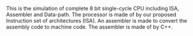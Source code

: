 This is the simulation of complete 8 bit single-cycle CPU including ISA, Assembler and Data-path. The processor is made of by our proposed Instruction set of architectures (ISA). An assembler is made to convert the assembly code to machine code. The assembler is made of by C++.
